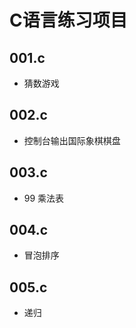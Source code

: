 # C语言练习项目

## 001.c

- 猜数游戏

## 002.c

- 控制台输出国际象棋棋盘

## 003.c

- 99 乘法表

## 004.c

- 冒泡排序

## 005.c

- 递归
